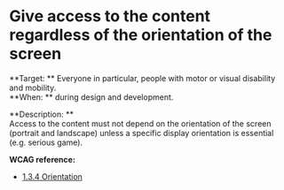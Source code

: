 # Give access to the content regardless of the orientation of the screen

<script>$(document).ready(function () {
    setBreadcrumb([
        {"label":"WCAG criteria by project phase - Design", "url": "./incontournables.html"},
        {"label":"Screen orientation"}
    ]);
});</script>

<span data-menuitem="incontournables"></span>


**Target: ** Everyone in particular, people with motor or visual disability and mobility.   
**When: ** during design and development.

**Description: **  
Access to the content must not depend on the orientation of the screen (portrait and landscape) unless a specific display orientation is essential (e.g. serious game).

**<abbr>WCAG</abbr> reference:**  
- <a href="https://www.w3.org/TR/WCAG21/#orientation">1.3.4 Orientation</a>


<!--  This file is part of a11y-guidelines | Our vision of mobile & web accessibility guidelines and best practices, with valid/invalid examples.
 Copyright (C) 2016  Orange SA
 See the Creative Commons Legal Code Attribution-ShareAlike 3.0 Unported License for more details (LICENSE file). -->